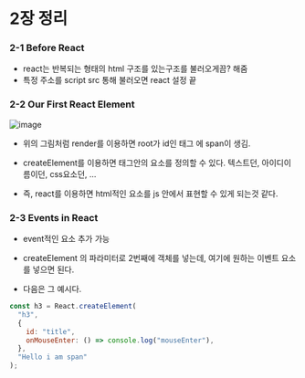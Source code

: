# 2장 정리

### 2-1 Before React

- react는 반복되는 형태의 html 구조를 있는구조를 불러오게끔? 해줌
- 특정 주소를 script src 통해 불러오면 react 설정 끝

### 2-2 Our First React Element

![image](https://user-images.githubusercontent.com/92029332/185049104-53a1ff83-6942-4957-8774-fe1f681e010f.png)

- 위의 그림처럼 render를 이용하면 root가 id인 태그 에 span이 생김.

- createElement를 이용하면 태그안의 요소를 정의할 수 있다. 텍스트던, 아이디이름이던, css요소던, ...

- 즉, react를 이용하면 html적인 요소를 js 안에서 표현할 수 있게 되는것 같다.

### 2-3 Events in React

- event적인 요소 추가 가능

- createElement 의 파라미터로 2번째에 객체를 넣는데, 여기에 원하는 이벤트 요소를 넣으면 된다.

- 다음은 그 예시다.

```javascript
const h3 = React.createElement(
  "h3",
  {
    id: "title",
    onMouseEnter: () => console.log("mouseEnter"),
  },
  "Hello i am span"
);
```
